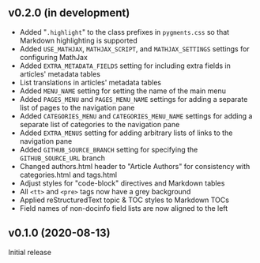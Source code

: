 v0.2.0 (in development)
-----------------------
- Added "`.highlight`" to the class prefixes in `pygments.css` so that Markdown
  highlighting is supported
- Added `USE_MATHJAX`, `MATHJAX_SCRIPT`, and `MATHJAX_SETTINGS` settings for
  configuring MathJax
- Added `EXTRA_METADATA_FIELDS` setting for including extra fields in articles'
  metadata tables
- List translations in articles' metadata tables
- Added `MENU_NAME` setting for setting the name of the main menu
- Added `PAGES_MENU` and `PAGES_MENU_NAME` settings for adding a separate list
  of pages to the navigation pane
- Added `CATEGORIES_MENU` and `CATEGORIES_MENU_NAME` settings for adding a
  separate list of categories to the navigation pane
- Added `EXTRA_MENUS` setting for adding arbitrary lists of links to the
  navigation pane
- Added `GITHUB_SOURCE_BRANCH` setting for specifying the `GITHUB_SOURCE_URL`
  branch
- Changed authors.html header to "Article Authors" for consistency with
  categories.html and tags.html
- Adjust styles for "code-block" directives and Markdown tables
- All `<tt>` and `<pre>` tags now have a grey background
- Applied reStructuredText topic & TOC styles to Markdown TOCs
- Field names of non-docinfo field lists are now aligned to the left

v0.1.0 (2020-08-13)
-------------------
Initial release
